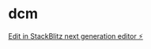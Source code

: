 # dcm

[Edit in StackBlitz next generation editor ⚡️](https://stackblitz.com/~/github.com/dducanh13-ops/dcm)